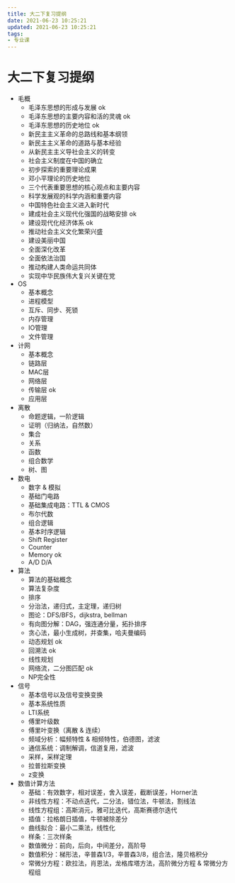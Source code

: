 ```yaml
---
title: 大二下复习提纲
date: 2021-06-23 10:25:21
updated: 2021-06-23 10:25:21
tags:
- 专业课
---
```

# 大二下复习提纲
- 毛概
  - 毛泽东思想的形成与发展 ok
  - 毛泽东思想的主要内容和活的灵魂 ok
  - 毛泽东思想的历史地位 ok
  - 新民主主义革命的总路线和基本纲领
  - 新民主主义革命的道路与基本经验
  - 从新民主主义导社会主义的转变
  - 社会主义制度在中国的确立
  - 初步探索的重要理论成果
  - 邓小平理论的历史地位
  - 三个代表重要思想的核心观点和主要内容
  - 科学发展观的科学内涵和重要内容
  - 中国特色社会主义进入新时代
  - 建成社会主义现代化强国的战略安排 ok
  - 建设现代化经济体系 ok
  - 推动社会主义文化繁荣兴盛
  - 建设美丽中国
  - 全面深化改革
  - 全面依法治国
  - 推动构建人类命运共同体
  - 实现中华民族伟大复兴关键在党
- OS
  - 基本概念
  - 进程模型
  - 互斥、同步、死锁
  - 内存管理
  - IO管理
  - 文件管理
- 计网
  - 基本概念
  - 链路层
  - MAC层
  - 网络层
  - 传输层 ok
  - 应用层
- 离散
  - 命题逻辑，一阶逻辑
  - 证明（归纳法，自然数）
  - 集合
  - 关系
  - 函数
  - 组合数学
  - 树、图
- 数电
  - 数字 & 模拟
  - 基础门电路
  - 基础集成电路：TTL & CMOS
  - 布尔代数
  - 组合逻辑
  - 基本时序逻辑
  - Shift Register
  - Counter
  - Memory ok
  - A/D D/A
- 算法
  - 算法的基础概念
  - 算法复杂度
  - 排序
  - 分治法，递归式，主定理，递归树
  - 图论：DFS/BFS，dijkstra, bellman
  - 有向图分解：DAG，强连通分量，拓扑排序
  - 贪心法，最小生成树，并查集，哈夫曼编码
  - 动态规划 ok
  - 回溯法 ok
  - 线性规划
  - 网络流，二分图匹配 ok
  - NP完全性
- 信号
  - 基本信号以及信号变换变换
  - 基本系统性质
  - LTI系统
  - 傅里叶级数
  - 傅里叶变换（离散 & 连续）
  - 频域分析：幅频特性 & 相频特性，伯德图，滤波
  - 通信系统：调制解调，信道复用，滤波
  - 采样，采样定理
  - 拉普拉斯变换
  - z变换
- 数值计算方法
  - 基础：有效数字，相对误差，舍入误差，截断误差，Horner法
  - 非线性方程：不动点迭代，二分法，错位法，牛顿法，割线法
  - 线性方程组：高斯消元，雅可比迭代，高斯赛德尔迭代
  - 插值：拉格朗日插值，牛顿被除差分
  - 曲线拟合：最小二乘法，线性化
  - 样条：三次样条
  - 数值微分：前向，后向，中间差分，高阶导
  - 数值积分：梯形法，辛普森1/3，辛普森3/8，组合法，隆贝格积分
  - 常微分方程：欧拉法，肖恩法，龙格库塔方法，高阶微分方程 & 常微分方程组
